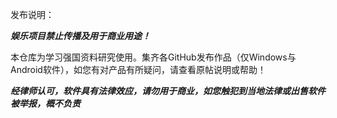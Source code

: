 发布说明：

***娱乐项目禁止传播及用于商业用途！***

本仓库为学习强国资料研究使用。集齐各GitHub发布作品（仅Windows与Android软件），如您有对产品有所疑问，请查看原帖说明或帮助！

***经律师认可，软件具有法律效应，请勿用于商业，如您触犯到当地法律或出售软件被举报，概不负责***
